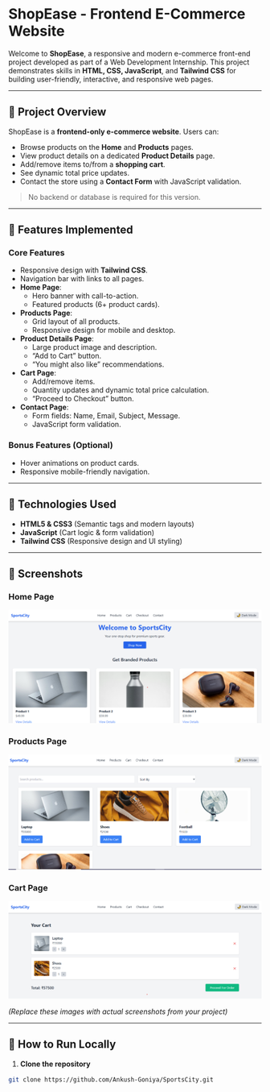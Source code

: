 # ShopEase - Frontend E-Commerce Website

Welcome to **ShopEase**, a responsive and modern e-commerce front-end project developed as part of a Web Development Internship. This project demonstrates skills in **HTML, CSS, JavaScript**, and **Tailwind CSS** for building user-friendly, interactive, and responsive web pages.

---

## 🔹 Project Overview

ShopEase is a **frontend-only e-commerce website**. Users can:

- Browse products on the **Home** and **Products** pages.
- View product details on a dedicated **Product Details** page.
- Add/remove items to/from a **shopping cart**.
- See dynamic total price updates.
- Contact the store using a **Contact Form** with JavaScript validation.

> No backend or database is required for this version.

---

## 🔹 Features Implemented

### Core Features

- Responsive design with **Tailwind CSS**.
- Navigation bar with links to all pages.
- **Home Page**:
  - Hero banner with call-to-action.
  - Featured products (6+ product cards).
- **Products Page**:
  - Grid layout of all products.
  - Responsive design for mobile and desktop.
- **Product Details Page**:
  - Large product image and description.
  - “Add to Cart” button.
  - “You might also like” recommendations.
- **Cart Page**:
  - Add/remove items.
  - Quantity updates and dynamic total price calculation.
  - “Proceed to Checkout” button.
- **Contact Page**:
  - Form fields: Name, Email, Subject, Message.
  - JavaScript form validation.

### Bonus Features (Optional)

- Hover animations on product cards.
- Responsive mobile-friendly navigation.

---

## 🔹 Technologies Used

- **HTML5 & CSS3** (Semantic tags and modern layouts)
- **JavaScript** (Cart logic & form validation)
- **Tailwind CSS** (Responsive design and UI styling)

---

## 🔹 Screenshots

### Home Page

![Home Page](images/homePage.png)

### Products Page

![Products Page](images/product.png)

### Cart Page

![Cart Page](images/cart.png)

_(Replace these images with actual screenshots from your project)_

---

## 🔹 How to Run Locally

1. **Clone the repository**

```bash
git clone https://github.com/Ankush-Goniya/SportsCity.git
```
